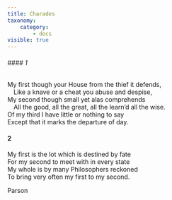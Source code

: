 ```yaml
---
title: Charades
taxonomy:
    category:
        - docs
visible: true
---
```


###### #### 1

My first though your House from the thief it defends,  
&emsp;Like a knave or a cheat you abuse and despise,  
My second though small yet alas comprehends  
&emsp;All the good, all the great, all the learn’d all the wise.  
Of my third I have little or nothing to say  
Except that it marks the departure of day.  

#### 2

My first is the lot which is destined by fate  
For my second to meet with in every state  
My whole is by many Philosophers reckoned  
To bring very often my first to my second.  

Parson